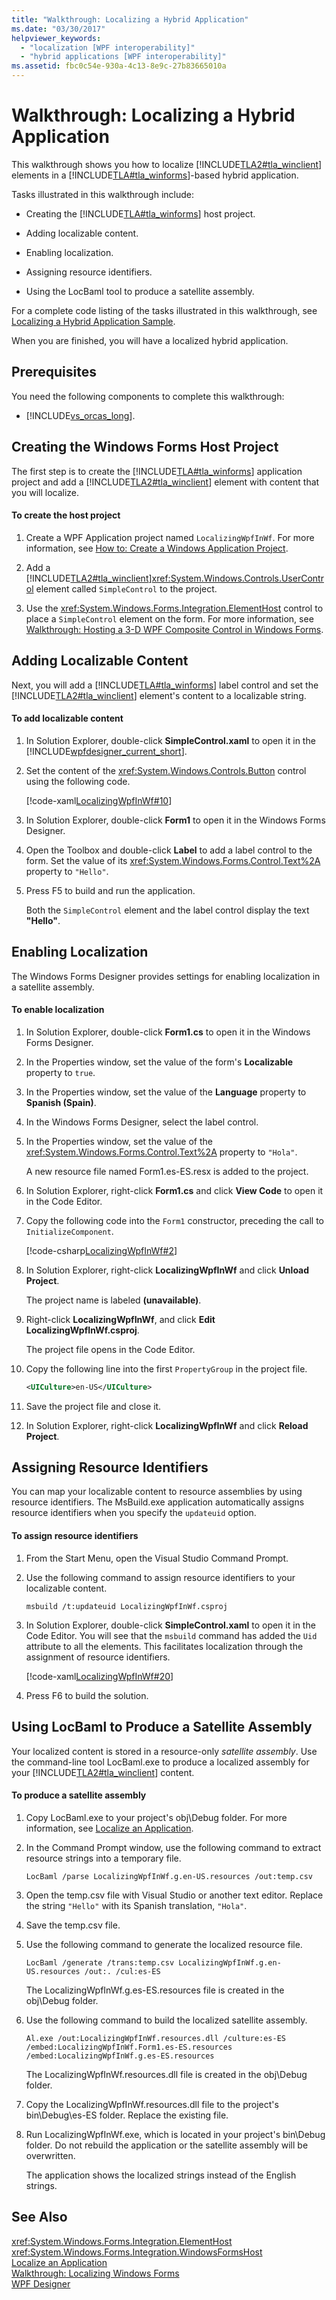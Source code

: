 ```yaml
---
title: "Walkthrough: Localizing a Hybrid Application"
ms.date: "03/30/2017"
helpviewer_keywords: 
  - "localization [WPF interoperability]"
  - "hybrid applications [WPF interoperability]"
ms.assetid: fbc0c54e-930a-4c13-8e9c-27b83665010a
---
```

# Walkthrough: Localizing a Hybrid Application
This walkthrough shows you how to localize [!INCLUDE[TLA2#tla_winclient](../../../../includes/tla2sharptla-winclient-md.md)] elements in a [!INCLUDE[TLA#tla_winforms](../../../../includes/tlasharptla-winforms-md.md)]-based hybrid application.  
  
 Tasks illustrated in this walkthrough include:  
  
- Creating the [!INCLUDE[TLA#tla_winforms](../../../../includes/tlasharptla-winforms-md.md)] host project.  
  
- Adding localizable content.  
  
- Enabling localization.  
  
- Assigning resource identifiers.  
  
- Using the LocBaml tool to produce a satellite assembly.  
  
 For a complete code listing of the tasks illustrated in this walkthrough, see [Localizing a Hybrid Application Sample](http://go.microsoft.com/fwlink/?LinkID=160015).  
  
 When you are finished, you will have a localized hybrid application.  
  
## Prerequisites  
 You need the following components to complete this walkthrough:  
  
- [!INCLUDE[vs_orcas_long](../../../../includes/vs-orcas-long-md.md)].  
  
## Creating the Windows Forms Host Project  
 The first step is to create the [!INCLUDE[TLA#tla_winforms](../../../../includes/tlasharptla-winforms-md.md)] application project and add a [!INCLUDE[TLA2#tla_winclient](../../../../includes/tla2sharptla-winclient-md.md)] element with content that you will localize.  
  
#### To create the host project  
  
1. Create a WPF Application project named `LocalizingWpfInWf`. For more information, see [How to: Create a Windows Application Project](http://msdn.microsoft.com/library/b2f93fed-c635-4705-8d0e-cf079a264efa).  
  
2. Add a [!INCLUDE[TLA2#tla_winclient](../../../../includes/tla2sharptla-winclient-md.md)]<xref:System.Windows.Controls.UserControl> element called `SimpleControl` to the project.  
  
3. Use the <xref:System.Windows.Forms.Integration.ElementHost> control to place a `SimpleControl` element on the form. For more information, see [Walkthrough: Hosting a 3-D WPF Composite Control in Windows Forms](../../../../docs/framework/wpf/advanced/walkthrough-hosting-a-3-d-wpf-composite-control-in-windows-forms.md).  
  
## Adding Localizable Content  
 Next, you will add a [!INCLUDE[TLA#tla_winforms](../../../../includes/tlasharptla-winforms-md.md)] label control and set the [!INCLUDE[TLA2#tla_winclient](../../../../includes/tla2sharptla-winclient-md.md)] element's content to a localizable string.  
  
#### To add localizable content  
  
1. In Solution Explorer, double-click **SimpleControl.xaml** to open it in the [!INCLUDE[wpfdesigner_current_short](../../../../includes/wpfdesigner-current-short-md.md)].  
  
2. Set the content of the <xref:System.Windows.Controls.Button> control using the following code.  
  
    [!code-xaml[LocalizingWpfInWf#10](../../../../samples/snippets/csharp/VS_Snippets_Wpf/LocalizingWpfInWf/CSharp/SimpleControl0.xaml#10)]  
  
3. In Solution Explorer, double-click **Form1** to open it in the Windows Forms Designer.  
  
4. Open the Toolbox and double-click **Label** to add a label control to the form. Set the value of its <xref:System.Windows.Forms.Control.Text%2A> property to `"Hello"`.  
  
5. Press F5 to build and run the application.  
  
    Both the `SimpleControl` element and the label control display the text **"Hello"**.  
  
## Enabling Localization  
 The Windows Forms Designer provides settings for enabling localization in a satellite assembly.  
  
#### To enable localization  
  
1. In Solution Explorer, double-click **Form1.cs** to open it in the Windows Forms Designer.  
  
2. In the Properties window, set the value of the form's **Localizable** property to `true`.  
  
3. In the Properties window, set the value of the **Language** property to **Spanish (Spain)**.  
  
4. In the Windows Forms Designer, select the label control.  
  
5. In the Properties window, set the value of the <xref:System.Windows.Forms.Control.Text%2A> property to `"Hola"`.  
  
    A new resource file named Form1.es-ES.resx is added to the project.  
  
6. In Solution Explorer, right-click **Form1.cs** and click **View Code** to open it in the Code Editor.  
  
7. Copy the following code into the `Form1` constructor, preceding the call to `InitializeComponent`.  
  
    [!code-csharp[LocalizingWpfInWf#2](../../../../samples/snippets/csharp/VS_Snippets_Wpf/LocalizingWpfInWf/CSharp/Form1.cs#2)]  
  
8. In Solution Explorer, right-click **LocalizingWpfInWf** and click **Unload Project**.  
  
    The project name is labeled **(unavailable)**.  
  
9. Right-click **LocalizingWpfInWf**, and click **Edit LocalizingWpfInWf.csproj**.  
  
     The project file opens in the Code Editor.  
  
10. Copy the following line into the first `PropertyGroup` in the project file.  
  
    ```xml  
    <UICulture>en-US</UICulture>   
    ```  
  
11. Save the project file and close it.  
  
12. In Solution Explorer, right-click **LocalizingWpfInWf** and click **Reload Project**.  
  
## Assigning Resource Identifiers  
 You can map your localizable content to resource assemblies by using resource identifiers. The MsBuild.exe application automatically assigns resource identifiers when you specify the `updateuid` option.  
  
#### To assign resource identifiers  
  
1. From the Start Menu, open the Visual Studio Command Prompt.  
  
2. Use the following command to assign resource identifiers to your localizable content.  
  
   ```  
   msbuild /t:updateuid LocalizingWpfInWf.csproj  
   ```  
  
3. In Solution Explorer, double-click **SimpleControl.xaml** to open it in the Code Editor. You will see that the `msbuild` command has added the `Uid` attribute to all the elements. This facilitates localization through the assignment of resource identifiers.  
  
    [!code-xaml[LocalizingWpfInWf#20](../../../../samples/snippets/csharp/VS_Snippets_Wpf/LocalizingWpfInWf/CSharp/SimpleControl.xaml#20)]  
  
4. Press F6 to build the solution.  
  
## Using LocBaml to Produce a Satellite Assembly  
 Your localized content is stored in a resource-only *satellite assembly*. Use the command-line tool LocBaml.exe to produce a localized assembly for your [!INCLUDE[TLA2#tla_winclient](../../../../includes/tla2sharptla-winclient-md.md)] content.  
  
#### To produce a satellite assembly  
  
1. Copy LocBaml.exe to your project's obj\Debug folder. For more information, see [Localize an Application](../../../../docs/framework/wpf/advanced/how-to-localize-an-application.md).  
  
2. In the Command Prompt window, use the following command to extract resource strings into a temporary file.  
  
   ```  
   LocBaml /parse LocalizingWpfInWf.g.en-US.resources /out:temp.csv  
   ```  
  
3. Open the temp.csv file with Visual Studio or another text editor. Replace the string `"Hello"` with its Spanish translation, `"Hola"`.  
  
4. Save the temp.csv file.  
  
5. Use the following command to generate the localized resource file.  
  
   ```  
   LocBaml /generate /trans:temp.csv LocalizingWpfInWf.g.en-US.resources /out:. /cul:es-ES  
   ```  
  
    The LocalizingWpfInWf.g.es-ES.resources file is created in the obj\Debug folder.  
  
6. Use the following command to build the localized satellite assembly.  
  
   ```  
   Al.exe /out:LocalizingWpfInWf.resources.dll /culture:es-ES /embed:LocalizingWpfInWf.Form1.es-ES.resources /embed:LocalizingWpfInWf.g.es-ES.resources  
   ```  
  
    The LocalizingWpfInWf.resources.dll file is created in the obj\Debug folder.  
  
7. Copy the LocalizingWpfInWf.resources.dll file to the project's bin\Debug\es-ES folder. Replace the existing file.  
  
8. Run LocalizingWpfInWf.exe, which is located in your project's bin\Debug folder. Do not rebuild the application or the satellite assembly will be overwritten.  
  
    The application shows the localized strings instead of the English strings.  
  
## See Also  
 <xref:System.Windows.Forms.Integration.ElementHost>  
 <xref:System.Windows.Forms.Integration.WindowsFormsHost>  
 [Localize an Application](../../../../docs/framework/wpf/advanced/how-to-localize-an-application.md)  
 [Walkthrough: Localizing Windows Forms](http://msdn.microsoft.com/library/9a96220d-a19b-4de0-9f48-01e5d82679e5)  
 [WPF Designer](http://msdn.microsoft.com/library/c6c65214-8411-4e16-b254-163ed4099c26)
